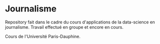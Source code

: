 # Journalisme

Repository fait dans le cadre du cours d'applications de la data-science en journalisme.
Travail effectué en groupe et encore en cours.

Cours de l'Université Paris-Dauphine.
